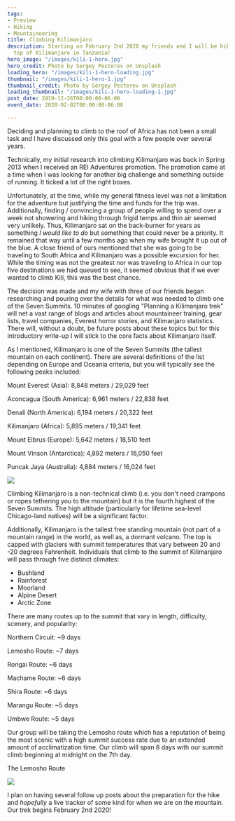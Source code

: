 ```yaml
---
tags:
- Preview
- Hiking
- Mountaineering
title: Climbing Kilimanjaro
description: Starting on February 2nd 2020 my friends and I will be hiking to the
  top of Kilimanjaro in Tanzania!
hero_image: "/images/kili-1-hero.jpg"
hero_credit: Photo by Sergey Pesterev on Unsplash
loading_hero: "/images/kili-1-hero-loading.jpg"
thumbnail: "/images/kili-1-hero-1.jpg"
thumbnail_credit: Photo by Sergey Pesterev on Unsplash
loading_thumbnail: "/images/kili-1-hero-loading-1.jpg"
post_date: 2019-12-26T00:00:00-06:00
event_date: 2020-02-02T00:00:00-06:00

---
```

Deciding and planning to climb to the roof of Africa has not been a small task and I have discussed only this goal with a few people over several years. 

Technically, my initial research into climbing Kilimanjaro was back in Spring 2013 when I received an REI Adventures promotion. The promotion came at a time when I was looking for another big challenge and something outside of running. It ticked a lot of the right boxes.

Unfortunately, at the time, while my general fitness level was not a limitation for the adventure but justifying the time and funds for the trip was. Additionally, finding / convincing a group of people willing to spend over a week not showering and hiking through frigid temps and thin air seemed very unlikely. Thus, Kilimanjaro sat on the back-burner for years as something _I would like to do_ but something that could never be a priority. It remained that way until a few months ago when my wife brought it up out of the blue. A close friend of ours mentioned that she was going to be traveling to South Africa and Kilimanjaro was a possible excursion for her. While the timing was not the greatest nor was traveling to Africa in our top five destinations we had queued to see, it seemed obvious that if we ever wanted to climb Kili, this was the best chance.

The decision was made and my wife with three of our friends began researching and pouring over the details for what was needed to climb one of the Seven Summits. 10 minutes of googling "Planning a Kilimanjaro trek" will net a vast range of blogs and articles about mountaineer training, gear lists, travel companies, Everest horror stories, and Kilimanjaro statistics. There will, without a doubt, be future posts about these topics but for this introductory write-up I will stick to the core facts about Kilimanjaro itself.

As I mentioned, Kilimanjaro is one of the Seven Summits (the tallest mountain on each continent). There are several definitions of the list depending on Europe and Oceania criteria, but you will typically see the following peaks included:

Mount Everest (Asia): 8,848 meters / 29,029 feet

Aconcagua (South America): 6,961 meters / 22,838 feet

Denali (North America): 6,194 meters / 20,322 feet

Kilimanjaro (Africa): 5,895 meters / 19,341 feet

Mount Elbrus (Europe): 5,642 meters / 18,510 feet

Mount Vinson (Antarctica): 4,892 meters / 16,050 feet

Puncak Jaya (Australia): 4,884 meters / 16,024 feet

![](/images/seven-summits.png)

Climbing Kilimanjaro is a non-technical climb (i.e. you don't need crampons or ropes tethering you to the mountain) but it is the fourth highest of the Seven Summits. The high altitude (particularly for lifetime sea-level Chicago-land natives) will be a significant factor.

Additionally, Kilimanjaro is the tallest free standing mountain (not part of a mountain range) in the world, as well as, a dormant volcano. The top is capped with glaciers with summit temperatures that vary between 20 and -20 degrees Fahrenheit. Individuals that climb to the summit of Kilimanjaro will pass through five distinct climates:

* Bushland
* Rainforest
* Moorland
* Alpine Desert
* Arctic Zone

There are many routes up to the summit that vary in length, difficulty, scenery, and popularity:

Northern Circuit: \~9 days

Lemosho Route: \~7 days

Rongai Route: \~6 days

Machame Route: \~6 days

Shira Route: \~6 days

Marangu Route: \~5 days

Umbwe Route: \~5 days

Our group will be taking the Lemosho route which has a reputation of being the most scenic with a high summit success rate due to an extended amount of acclimatization time. Our climb will span 8 days with our summit climb beginning at midnight on the 7th day.

The Lemosho Route

![](/images/lemosho-google-route.png)

I plan on having several follow up posts about the preparation for the hike and _hopefully_ a live tracker of some kind for when we are on the mountain. Our trek begins February 2nd 2020!